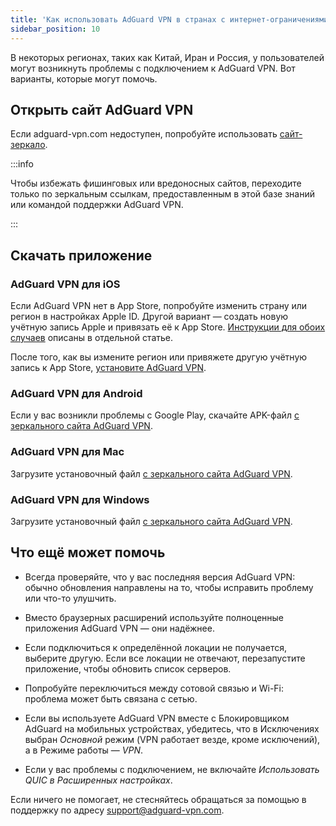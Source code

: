 ```yaml
---
title: 'Как использовать AdGuard VPN в странах с интернет-ограничениями'
sidebar_position: 10
---
```


В некоторых регионах, таких как Китай, Иран и Россия, у пользователей могут возникнуть проблемы с подключением к AdGuard VPN. Вот варианты, которые могут помочь.

## Открыть сайт AdGuard VPN

Если adguard-vpn.com недоступен, попробуйте использовать [сайт-зеркало](https://adguardvpn-help.info/).

:::info

Чтобы избежать фишинговых или вредоносных сайтов, переходите только по зеркальным ссылкам, предоставленным в этой базе знаний или командой поддержки AdGuard VPN.

:::

## Скачать приложение

### AdGuard VPN для iOS

Если AdGuard VPN нет в App Store, попробуйте изменить страну или регион в настройках Apple ID. Другой вариант — создать новую учётную запись Apple и привязать её к App Store. [Инструкции для обоих случаев](/adguard-vpn-for-ios/solving-problems/app-store) описаны в отдельной статье.

После того, как вы измените регион или привяжете другую учётную запись к App Store, [установите AdGuard VPN](https://apps.apple.com/us/app/adguard-vpn-unlimited-fast/id1525373602).

### AdGuard VPN для Android

Если у вас возникли проблемы с Google Play, скачайте APK-файл [с зеркального сайта AdGuard VPN](https://adguardvpn-help.info/android/overview.html).

### AdGuard VPN для Mac

Загрузите установочный файл [с зеркального сайта AdGuard VPN](https://adguardvpn-help.info/windows/overview.html).

### AdGuard VPN для Windows

Загрузите установочный файл [с зеркального сайта AdGuard VPN](https://adguardvpn-help.info/mac/overview.html).

## Что ещё может помочь

- Всегда проверяйте, что у вас последняя версия AdGuard VPN: обычно обновления направлены на то, чтобы исправить проблему или что-то улушчить.

- Вместо браузерных расширений используйте полноценные приложения AdGuard VPN — они надёжнее.

- Если подключиться к определённой локации не получается, выберите другую. Если все локации не отвечают, перезапустите приложение, чтобы обновить список серверов.

- Попробуйте переключиться между сотовой связью и Wi-Fi: проблема может быть связана с сетью.

- Если вы используете AdGuard VPN вместе с Блокировщиком AdGuard на мобильных устройствах, убедитесь, что в Исключениях выбран *Основной* режим (VPN работает везде, кроме исключений), а в Режиме работы — *VPN*.

- Если у вас проблемы с подключением, не включайте *Использовать QUIC* *в Расширенных настройках*.

Если ничего не помогает, не стесняйтесь обращаться за помощью в поддержку по адресу <support@adguard-vpn.com>.
